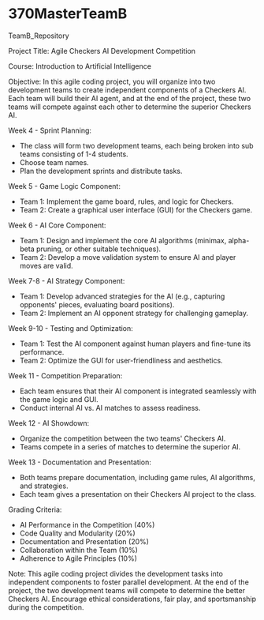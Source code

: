 # 370MasterTeamB
TeamB_Repository

Project Title: Agile Checkers AI Development Competition

Course: Introduction to Artificial Intelligence

Objective: In this agile coding project, you will organize into two development teams to create independent components of a Checkers AI. Each team will build their AI agent, and at the end of the project, these two teams will compete against each other to determine the superior Checkers AI.

Week 4 - Sprint Planning:
   - The class will form two development teams, each being broken into sub teams consisting of 1-4 students.
   - Choose team names.
   - Plan the development sprints and distribute tasks.

Week 5 - Game Logic Component:
   - Team 1: Implement the game board, rules, and logic for Checkers.
   - Team 2: Create a graphical user interface (GUI) for the Checkers game.

Week 6 - AI Core Component:
   - Team 1: Design and implement the core AI algorithms (minimax, alpha-beta pruning, or other suitable techniques).
   - Team 2: Develop a move validation system to ensure AI and player moves are valid.

Week 7-8 - AI Strategy Component:
   - Team 1: Develop advanced strategies for the AI (e.g., capturing opponents' pieces, evaluating board positions).
   - Team 2: Implement an AI opponent strategy for challenging gameplay.

Week 9-10 - Testing and Optimization:
   - Team 1: Test the AI component against human players and fine-tune its performance.
   - Team 2: Optimize the GUI for user-friendliness and aesthetics.

Week 11 - Competition Preparation:
   - Each team ensures that their AI component is integrated seamlessly with the game logic and GUI.
   - Conduct internal AI vs. AI matches to assess readiness.

Week 12 - AI Showdown:
   - Organize the competition between the two teams' Checkers AI.
   - Teams compete in a series of matches to determine the superior AI.

Week 13 - Documentation and Presentation:
   - Both teams prepare documentation, including game rules, AI algorithms, and strategies.
   - Each team gives a presentation on their Checkers AI project to the class.

Grading Criteria:
   - AI Performance in the Competition (40%)
   - Code Quality and Modularity (20%)
   - Documentation and Presentation (20%)
   - Collaboration within the Team (10%)
   - Adherence to Agile Principles (10%)

Note: This agile coding project divides the development tasks into independent components to foster parallel development. At the end of the project, the two development teams will compete to determine the better Checkers AI. Encourage ethical considerations, fair play, and sportsmanship during the competition.
